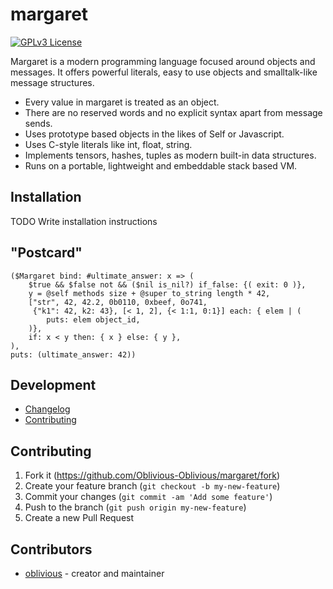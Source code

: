 # margaret

[![GPLv3 License](https://img.shields.io/badge/license-GPL%20v3-yellow.svg)](./LICENSE)

Margaret is a modern programming language focused around objects and messages.
It offers powerful literals, easy to use objects and smalltalk-like message structures.

- Every value in margaret is treated as an object.
- There are no reserved words and no explicit syntax apart from message sends.
- Uses prototype based objects in the likes of Self or Javascript.
- Uses C-style literals like int, float, string.
- Implements tensors, hashes, tuples as modern built-in data structures.
- Runs on a portable, lightweight and embeddable stack based VM.

## Installation

TODO Write installation instructions

## "Postcard"

```margaret
($Margaret bind: #ultimate_answer: x => (
    $true && $false not && ($nil is_nil?) if_false: {( exit: 0 )},
    y = @self methods size + @super to_string length * 42,
    ["str", 42, 42.2, 0b0110, 0xbeef, 0o741,
     {"k1": 42, k2: 43}, [< 1, 2], {< 1:1, 0:1}] each: { elem | (
        puts: elem object_id,
    )},
    if: x < y then: { x } else: { y },
),
puts: (ultimate_answer: 42))
```

## Development

- [Changelog](https://github.com/Oblivious-Oblivious/margaret/blob/master/CHANGELOG.md)
- [Contributing](https://github.com/Oblivious-Oblivious/margaret/blob/master/CONTRIBUTING.md)

## Contributing

1. Fork it (<https://github.com/Oblivious-Oblivious/margaret/fork>)
2. Create your feature branch (`git checkout -b my-new-feature`)
3. Commit your changes (`git commit -am 'Add some feature'`)
4. Push to the branch (`git push origin my-new-feature`)
5. Create a new Pull Request

## Contributors

- [oblivious](https://github.com/Oblivious-Oblivious) - creator and maintainer
